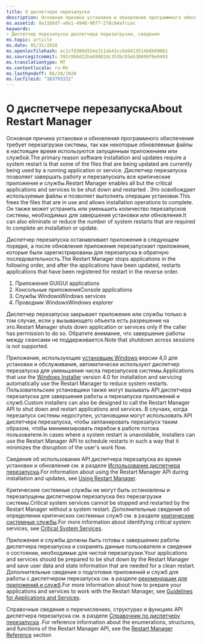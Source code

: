 ```yaml
---
title: О диспетчере перезапуска
description: Основная причина установки и обновления программного обеспечения требует перезагрузки системы, так как некоторые обновляемые файлы в настоящее время используются запущенным приложением или службой.
ms.assetid: 9a1166d7-a0e1-4948-9077-278c84afccac
keywords:
- Диспетчер перезапуска диспетчера перезагрузки, сведения
ms.topic: article
ms.date: 05/31/2018
ms.openlocfilehash: ec1cfd300d554e311ab43cc0a9413514b6b60081
ms.sourcegitcommit: 592c9bbd22ba69802dc353bcb5eb30699f9e9403
ms.translationtype: MT
ms.contentlocale: ru-RU
ms.lasthandoff: 08/20/2020
ms.locfileid: "103793332"
---
```

# <a name="about-restart-manager"></a><span data-ttu-id="dac06-104">О диспетчере перезапуска</span><span class="sxs-lookup"><span data-stu-id="dac06-104">About Restart Manager</span></span>

<span data-ttu-id="dac06-105">Основная причина установки и обновления программного обеспечения требует перезагрузки системы, так как некоторые обновляемые файлы в настоящее время используются запущенным приложением или службой.</span><span class="sxs-lookup"><span data-stu-id="dac06-105">The primary reason software installation and updates require a system restart is that some of the files that are being updated are currently being used by a running application or service.</span></span> <span data-ttu-id="dac06-106">Диспетчер перезапуска позволяет завершать работу и перезапускать все критические приложения и службы.</span><span class="sxs-lookup"><span data-stu-id="dac06-106">Restart Manager enables all but the critical applications and services to be shut down and restarted .</span></span> <span data-ttu-id="dac06-107">Это освобождает используемые файлы и позволяет выполнять операции установки.</span><span class="sxs-lookup"><span data-stu-id="dac06-107">This frees the files that are in use and allows installation operations to complete.</span></span> <span data-ttu-id="dac06-108">Он также может устранить или уменьшить количество перезапусков системы, необходимых для завершения установки или обновления.</span><span class="sxs-lookup"><span data-stu-id="dac06-108">It can also eliminate or reduce the number of system restarts that are required to complete an installation or update.</span></span>

<span data-ttu-id="dac06-109">Диспетчер перезапуска останавливает приложения в следующем порядке, а после обновления приложения перезапускает приложения, которые были зарегистрированы для перезапуска в обратную последовательность.</span><span class="sxs-lookup"><span data-stu-id="dac06-109">The Restart Manager stops applications in the following order, and after the applications have been updated, restarts applications that have been registered for restart in the reverse order.</span></span>

1.  <span data-ttu-id="dac06-110">Приложения GUI</span><span class="sxs-lookup"><span data-stu-id="dac06-110">GUI applications</span></span>
2.  <span data-ttu-id="dac06-111">Консольные приложения</span><span class="sxs-lookup"><span data-stu-id="dac06-111">Console applications</span></span>
3.  <span data-ttu-id="dac06-112">Службы Windows</span><span class="sxs-lookup"><span data-stu-id="dac06-112">Windows services</span></span>
4.  <span data-ttu-id="dac06-113">Проводник Windows</span><span class="sxs-lookup"><span data-stu-id="dac06-113">Windows explorer</span></span>

<span data-ttu-id="dac06-114">Диспетчер перезапуска закрывает приложение или службы только в том случае, если у вызывающего объекта есть разрешение на это.</span><span class="sxs-lookup"><span data-stu-id="dac06-114">Restart Manager shuts down application or services only if the caller has permission to do so.</span></span> <span data-ttu-id="dac06-115">Обратите внимание, что завершение работы между сеансами не поддерживается.</span><span class="sxs-lookup"><span data-stu-id="dac06-115">Note that shutdown across sessions is not supported.</span></span>

<span data-ttu-id="dac06-116">Приложения, использующие [установщик Windows](/windows/desktop/Msi/windows-installer-portal) версии 4,0 для установки и обслуживания, автоматически используют диспетчер перезапуска для уменьшения числа перезапусков системы.</span><span class="sxs-lookup"><span data-stu-id="dac06-116">Applications that use the [Windows Installer](/windows/desktop/Msi/windows-installer-portal) version 4.0 for installation and servicing automatically use the Restart Manager to reduce system restarts.</span></span> <span data-ttu-id="dac06-117">Пользовательские установщики также могут вызывать API диспетчера перезапуска для завершения работы и перезапуска приложений и служб.</span><span class="sxs-lookup"><span data-stu-id="dac06-117">Custom installers can also be designed to call the Restart Manager API to shut down and restart applications and services.</span></span> <span data-ttu-id="dac06-118">В случаях, когда перезапуск системы недоступен, установщики могут использовать API диспетчера перезапуска, чтобы запланировать перезапуск таким образом, чтобы минимизировать перебои в работе потока пользователя.</span><span class="sxs-lookup"><span data-stu-id="dac06-118">In cases where a system restart is unavoidable, installers can use the Restart Manager API to schedule restarts in such a way that it minimizes the disruption of the user's work flow.</span></span>

<span data-ttu-id="dac06-119">Сведения об использовании API диспетчера перезапуска во время установки и обновления см. в разделе [Использование диспетчера перезапуска](using-restart-manager.md).</span><span class="sxs-lookup"><span data-stu-id="dac06-119">For information about using the Restart Manager API during installation and updates, see [Using Restart Manager](using-restart-manager.md).</span></span>

<span data-ttu-id="dac06-120">Критические системные службы не могут быть остановлены и перезапущены диспетчером перезапуска без перезагрузки системы.</span><span class="sxs-lookup"><span data-stu-id="dac06-120">Critical system services cannot be stopped and restarted by the Restart Manager without a system restart.</span></span> <span data-ttu-id="dac06-121">Дополнительные сведения об определении критических системных служб см. в разделе [критические системные службы](critical-system-services.md).</span><span class="sxs-lookup"><span data-stu-id="dac06-121">For more information about identifying critical system services, see [Critical System Services](critical-system-services.md).</span></span>

<span data-ttu-id="dac06-122">Приложения и службы должны быть готовы к завершению работы диспетчера перезапуска и сохранять данные пользователя и сведения о состоянии, необходимые для чистой перезагрузки.</span><span class="sxs-lookup"><span data-stu-id="dac06-122">Your applications and services should be prepared to be shut down by the Restart Manager and save user data and state information that are needed for a clean restart.</span></span> <span data-ttu-id="dac06-123">Дополнительные сведения о подготовке приложений и служб для работы с диспетчером перезапуска см. в разделе [рекомендации для приложений и служб](guidelines-for-applications-and-services.md).</span><span class="sxs-lookup"><span data-stu-id="dac06-123">For more information about how to prepare your applications and services to work with the Restart Manager, see [Guidelines for Applications and Services](guidelines-for-applications-and-services.md).</span></span>

<span data-ttu-id="dac06-124">Справочные сведения о перечислениях, структурах и функциях API диспетчера перезапуска см. в разделе [Справочник по диспетчеру перезапуска](restart-manager-reference.md) .</span><span class="sxs-lookup"><span data-stu-id="dac06-124">For reference information about the enumerations, structures, and functions of the Restart Manager API, see the [Restart Manager Reference](restart-manager-reference.md) section</span></span>

 

 